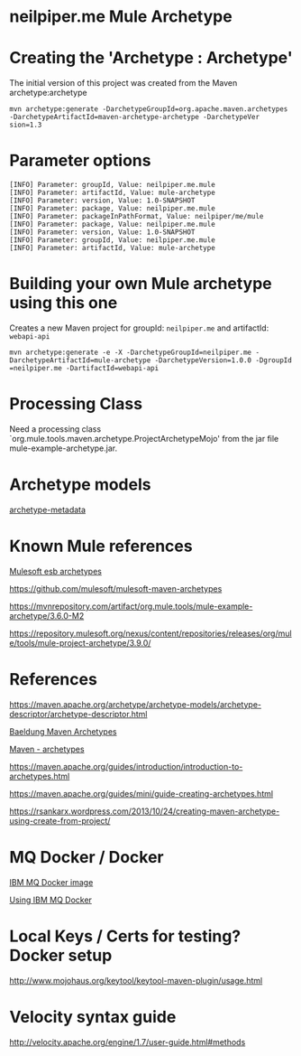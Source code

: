 # neilpiper.me Mule Archetype


# Creating the 'Archetype : Archetype'

The initial version of this project was created from the Maven archetype:archetype

```
mvn archetype:generate -DarchetypeGroupId=org.apache.maven.archetypes -DarchetypeArtifactId=maven-archetype-archetype -DarchetypeVer
sion=1.3
```

# Parameter options
```
[INFO] Parameter: groupId, Value: neilpiper.me.mule
[INFO] Parameter: artifactId, Value: mule-archetype
[INFO] Parameter: version, Value: 1.0-SNAPSHOT
[INFO] Parameter: package, Value: neilpiper.me.mule
[INFO] Parameter: packageInPathFormat, Value: neilpiper/me/mule
[INFO] Parameter: package, Value: neilpiper.me.mule
[INFO] Parameter: version, Value: 1.0-SNAPSHOT
[INFO] Parameter: groupId, Value: neilpiper.me.mule
[INFO] Parameter: artifactId, Value: mule-archetype
```

# Building your own Mule archetype using this one

Creates a new Maven project for groupId: `neilpiper.me` and artifactId: `webapi-api`

```
mvn archetype:generate -e -X -DarchetypeGroupId=neilpiper.me -DarchetypeArtifactId=mule-archetype -DarchetypeVersion=1.0.0 -DgroupId
=neilpiper.me -DartifactId=webapi-api
```

# Processing Class 

Need a processing class `org.mule.tools.maven.archetype.ProjectArchetypeMojo' from the jar file mule-example-archetype.jar.

# Archetype models

[archetype-metadata](http://maven.apache.org/xsd/archetype-descriptor-1.0.0.xsd)

# Known Mule references

[Mulesoft esb archetypes](https://github.com/mulesoft/mule-esb-maven-tools/tree/master/archetypes)

https://github.com/mulesoft/mulesoft-maven-archetypes	

https://mvnrepository.com/artifact/org.mule.tools/mule-example-archetype/3.6.0-M2

https://repository.mulesoft.org/nexus/content/repositories/releases/org/mule/tools/mule-project-archetype/3.9.0/

# References

https://maven.apache.org/archetype/archetype-models/archetype-descriptor/archetype-descriptor.html

[Baeldung Maven Archetypes](https://www.baeldung.com/maven-archetype)

[Maven - archetypes](https://maven.apache.org/archetypes/maven-archetype-archetype/)

https://maven.apache.org/guides/introduction/introduction-to-archetypes.html

https://maven.apache.org/guides/mini/guide-creating-archetypes.html

https://rsankarx.wordpress.com/2013/10/24/creating-maven-archetype-using-create-from-project/

# MQ Docker / Docker

[IBM MQ Docker image](https://hub.docker.com/r/ibmcom/mq/)

[Using IBM MQ Docker](https://github.com/ibm-messaging/mq-container/blob/master/docs/usage.md)

# Local Keys / Certs for testing? Docker setup

http://www.mojohaus.org/keytool/keytool-maven-plugin/usage.html

# Velocity syntax guide

http://velocity.apache.org/engine/1.7/user-guide.html#methods
